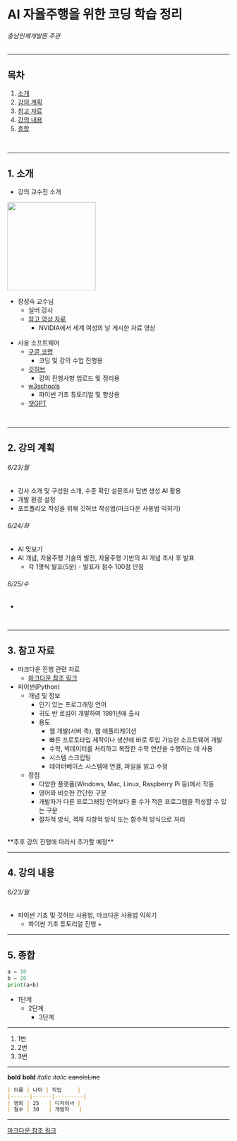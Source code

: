 AI 자율주행을 위한 코딩 학습 정리
=============
###### 충남인재개발원 주관

***
## 목차
1. [소개](https://github.com/gksquf0336/ChungnamWorkForceDevelopCenter_AI_Python/blob/main/test.md#1-%EC%86%8C%EA%B0%9C)
2. [강의 계획](https://github.com/gksquf0336/ChungnamWorkForceDevelopCenter_AI_Python/blob/main/test.md#2-%EA%B0%95%EC%9D%98-%EA%B3%84%ED%9A%8D)
3. [참고 자료](https://github.com/gksquf0336/ChungnamWorkForceDevelopCenter_AI_Python/blob/main/test.md#3-%EC%B0%B8%EA%B3%A0-%EC%9E%90%EB%A3%8C)
4. [강의 내용](https://github.com/gksquf0336/ChungnamWorkForceDevelopCenter_AI_Python/blob/main/test.md#4-%EA%B0%95%EC%9D%98-%EB%82%B4%EC%9A%A9)
5. [종합](https://github.com/gksquf0336/ChungnamWorkForceDevelopCenter_AI_Python/blob/main/test.md#5-%EC%A2%85%ED%95%A9)

<br>

***
## 1. 소개

* 강의 교수진 소개
<img src="https://github.com/user-attachments/assets/368d65fb-f329-4990-b254-81c134f533f7" width="200" height="200"/>

  - 장성숙 교수님<br>
    - 실버 강사<br>
    - [참고 영상 자료](https://www.youtube.com/watch?v=ess9hN9yznc)<br>
      - NVIDIA에서 세계 여성의 날 게시한 자료 영상

      
* 사용 소프트웨어
  - [구글 코랩](https://colab.google/)
    - 코딩 및 강의 수업 진행용
  - [깃허브](https://github.com/)
    - 강의 진행사항 업로드 및 정리용
  - [w3schools](https://www.w3schools.com/)
    - 파이썬 기초 튜토리얼 및 향상용
  - [챗GPT](https://chatgpt.com/)
<br>

***
## 2. 강의 계획
###### 6/23/월
  - 강사 소개 및 구성원 소개, 수준 확인 설문조사 답변 생성 AI 활용
  - 개발 환경 설정
  - 포트폴리오 작성을 위해 깃허브 작성법(마크다운 사용법 익히기)
###### 6/24/화
  - AI 맛보기
  - AI 개념, 자율주행 기술의 발전, 자율주행 기반의 AI 개념 조사 후 발표
    + 각 1명씩 발표(5분) - 발표자 점수 100점 만점   
###### 6/25/수
  - 
 <br>
 
***
## 3. 참고 자료
* 마크다운 진행 관련 자료
   - [마크다운 참조 링크](https://gist.github.com/ihoneymon/652be052a0727ad59601)
     <br>
* 파이썬(Python)
  - 개념 및 정보
    + 인기 있는 프로그래밍 언어
    + 귀도 반 로섬이 개발하여 1991년에 출시
    + 용도
      + 웹 개발(서버 측), 웹 애플리케이션
      + 빠른 프로토타입 제작이나 생산에 바로 투입 가능한 소프트웨어 개발
      + 수학, 빅데이터를 처리하고 복잡한 수학 연산을 수행하는 데 사용
      + 시스템 스크립팅
      + 데이터베이스 시스템에 연결, 파일을 읽고 수정
  - 장점
      + 다양한 플랫폼(Windows, Mac, Linux, Raspberry Pi 등)에서 작동
      + 영어와 비슷한 간단한 구문
      + 개발자가 다른 프로그래밍 언어보다 줄 수가 적은 프로그램을 작성할 수 있는 구문
      + 절차적 방식, 객체 지향적 방식 또는 함수적 방식으로 처리
<br>
**추후 강의 진행에 따라서 추가할 예정**
<br>

***
## 4. 강의 내용
###### 6/23/월
* 파이썬 기초 및 깃허브 사용법, 마크다운 사용법 익히기
  - 파이썬 기초 튜토리얼 진행
    + 


***
## 5. 종합



```python
a = 10
b = 20
print(a+b)
```


* 1단계
  - 2단계
    + 3단계
      
***

1. 1번
  2. 2번
  3. 3번


***

__bold__
**bold**
_italic_
*italic*
~~cancleLine~~

```md
| 이름 | 나이 | 직업     |
|------|------|---------|
| 영희 | 25   | 디자이너 |
| 철수 | 30   | 개발자   |
```

***

[마크다운 참조 링크](https://gist.github.com/ihoneymon/652be052a0727ad59601)
